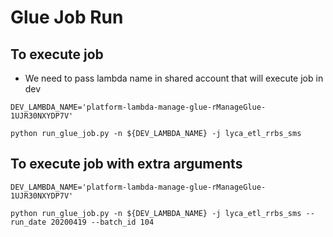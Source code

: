 # Glue Job Run

## To execute job

* We need to pass lambda name in shared account that will execute job in dev

```shell script
DEV_LAMBDA_NAME='platform-lambda-manage-glue-rManageGlue-1UJR30NXYDP7V'

python run_glue_job.py -n ${DEV_LAMBDA_NAME} -j lyca_etl_rrbs_sms
```

## To execute job with extra arguments

```shell script
DEV_LAMBDA_NAME='platform-lambda-manage-glue-rManageGlue-1UJR30NXYDP7V'

python run_glue_job.py -n ${DEV_LAMBDA_NAME} -j lyca_etl_rrbs_sms --run_date 20200419 --batch_id 104
```